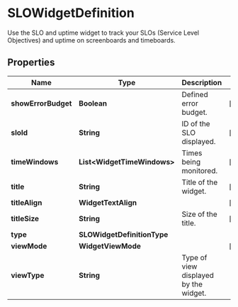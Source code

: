 

# SLOWidgetDefinition

Use the SLO and uptime widget to track your SLOs (Service Level Objectives) and uptime on screenboards and timeboards.
## Properties

Name | Type | Description | Notes
------------ | ------------- | ------------- | -------------
**showErrorBudget** | **Boolean** | Defined error budget. |  [optional]
**sloId** | **String** | ID of the SLO displayed. |  [optional]
**timeWindows** | **List&lt;WidgetTimeWindows&gt;** | Times being monitored. |  [optional]
**title** | **String** | Title of the widget. |  [optional]
**titleAlign** | **WidgetTextAlign** |  |  [optional]
**titleSize** | **String** | Size of the title. |  [optional]
**type** | **SLOWidgetDefinitionType** |  | 
**viewMode** | **WidgetViewMode** |  |  [optional]
**viewType** | **String** | Type of view displayed by the widget. | 



